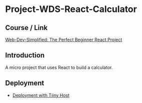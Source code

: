 # Project-WDS-React-Calculator

## Course / Link

[Web-Dev-Simplified: The Perfect Beginner React Project](https://www.youtube.com/watch?v=DgRrrOt0Vr8)

## Introduction

A micro project that uses React to build a calculator.

## Deployment

- [Deployment with Tiiny Host](https://alyap-react-calculator.tiiny.site/)
